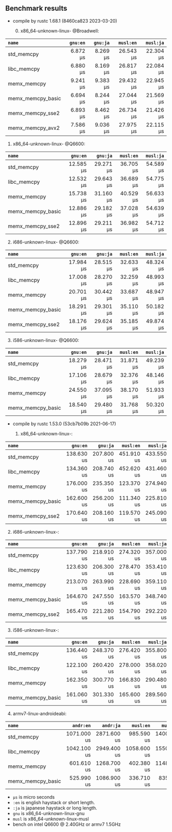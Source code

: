 ## Benchmark results

- compile by rustc 1.68.1 (8460ca823 2023-03-20)

  0. x86_64-unknown-linux- @Broadwell:

|         `name`          |  `gnu:en`   |  `gnu:ja`   |  `musl:en`  |  `musl:ja`  |
|:------------------------|------------:|------------:|------------:|------------:|
| std_memcpy              |    6.872 µs |    8.269 µs |   26.543 µs |   22.304 µs |
| libc_memcpy             |    6.880 µs |    8.169 µs |   26.817 µs |   22.084 µs |
| memx_memcpy             |    9.241 µs |    9.383 µs |   29.432 µs |   22.945 µs |
| memx_memcpy_basic       |    6.694 µs |    8.244 µs |   27.044 µs |   21.569 µs |
| memx_memcpy_sse2        |    6.893 µs |    8.462 µs |   26.734 µs |   21.426 µs |
| memx_memcpy_avx2        |    7.586 µs |    9.036 µs |   27.975 µs |   22.115 µs |

  1. x86_64-unknown-linux- @Q6600:

|         `name`          |  `gnu:en`   |  `gnu:ja`   |  `musl:en`  |  `musl:ja`  |
|:------------------------|------------:|------------:|------------:|------------:|
| std_memcpy              |   12.585 µs |   29.271 µs |   36.705 µs |   54.589 µs |
| libc_memcpy             |   12.532 µs |   29.643 µs |   36.689 µs |   54.775 µs |
| memx_memcpy             |   15.738 µs |   31.160 µs |   40.529 µs |   56.633 µs |
| memx_memcpy_basic       |   12.886 µs |   29.182 µs |   37.028 µs |   54.639 µs |
| memx_memcpy_sse2        |   12.896 µs |   29.211 µs |   36.982 µs |   54.712 µs |

  2. i686-unknown-linux- @Q6600:

|         `name`          |  `gnu:en`   |  `gnu:ja`   |  `musl:en`  |  `musl:ja`  |
|:------------------------|------------:|------------:|------------:|------------:|
| std_memcpy              |   17.984 µs |   28.515 µs |   32.633 µs |   48.324 µs |
| libc_memcpy             |   17.008 µs |   28.270 µs |   32.259 µs |   48.993 µs |
| memx_memcpy             |   20.701 µs |   30.442 µs |   33.687 µs |   48.947 µs |
| memx_memcpy_basic       |   18.291 µs |   29.301 µs |   35.110 µs |   50.182 µs |
| memx_memcpy_sse2        |   18.176 µs |   29.624 µs |   35.185 µs |   49.874 µs |

  3. i586-unknown-linux- @Q6600:

|         `name`          |  `gnu:en`   |  `gnu:ja`   |  `musl:en`  |  `musl:ja`  |
|:------------------------|------------:|------------:|------------:|------------:|
| std_memcpy              |   18.279 µs |   28.471 µs |   31.871 µs |   49.239 µs |
| libc_memcpy             |   17.106 µs |   28.679 µs |   32.376 µs |   48.146 µs |
| memx_memcpy             |   24.550 µs |   37.095 µs |   38.170 µs |   51.933 µs |
| memx_memcpy_basic       |   18.540 µs |   29.480 µs |   31.768 µs |   50.320 µs |


- compile by rustc 1.53.0 (53cb7b09b 2021-06-17)

  1. x86_64-unknown-linux-:

|         `name`          |  `gnu:en`   |  `gnu:ja`   |  `musl:en`  |  `musl:ja`  |
|:------------------------|------------:|------------:|------------:|------------:|
| std_memcpy              |  138.630 us |  207.800 us |  451.910 us |  433.550 us |
| libc_memcpy             |  134.360 us |  208.740 us |  452.620 us |  431.460 us |
| memx_memcpy             |  176.000 us |  235.350 us |  123.370 us |  274.940 us |
| memx_memcpy_basic       |  162.600 us |  256.200 us |  111.340 us |  225.810 us |
| memx_memcpy_sse2        |  170.640 us |  208.160 us |  119.570 us |  245.090 us |

  2. i686-unknown-linux-:

|         `name`          |  `gnu:en`   |  `gnu:ja`   |  `musl:en`  |  `musl:ja`  |
|:------------------------|------------:|------------:|------------:|------------:|
| std_memcpy              |  137.790 us |  218.910 us |  274.320 us |  357.000 us |
| libc_memcpy             |  123.630 us |  206.300 us |  278.470 us |  353.410 us |
| memx_memcpy             |  213.070 us |  263.990 us |  228.690 us |  359.110 us |
| memx_memcpy_basic       |  164.670 us |  247.550 us |  163.570 us |  348.740 us |
| memx_memcpy_sse2        |  165.470 us |  221.280 us |  154.790 us |  292.220 us |

  3. i586-unknown-linux-:

|         `name`          |  `gnu:en`   |  `gnu:ja`   |  `musl:en`  |  `musl:ja`  |
|:------------------------|------------:|------------:|------------:|------------:|
| std_memcpy              |  136.440 us |  248.370 us |  276.420 us |  355.800 us |
| libc_memcpy             |  122.100 us |  260.420 us |  278.000 us |  358.020 us |
| memx_memcpy             |  162.350 us |  300.770 us |  166.830 us |  290.480 us |
| memx_memcpy_basic       |  161.060 us |  301.330 us |  165.600 us |  289.560 us |

  4. armv7-linux-androideabi:

|         `name`          |  `andr:en`  |  `andr:ja`  |  `musl:en`  |  `musl:ja`  |
|:------------------------|------------:|------------:|------------:|------------:|
| std_memcpy              | 1071.000 us | 2871.600 us |  985.590 us | 1400.000 us |
| libc_memcpy             | 1042.100 us | 2949.400 us | 1058.600 us | 1550.600 us |
| memx_memcpy             |  601.610 us | 1268.700 us |  402.380 us | 1148.700 us |
| memx_memcpy_basic       |  525.990 us | 1086.900 us |  336.710 us |  835.900 us |

- `µs` is micro seconds
- `:en` is english haystack or short length.
- `:ja` is japanese haystack or long length.
- `gnu` is x86_64-unknown-linux-gnu
- `musl` is x86_64-unknown-linux-musl
- bench on intel Q6600 @ 2.40GHz or armv7 1.5GHz
